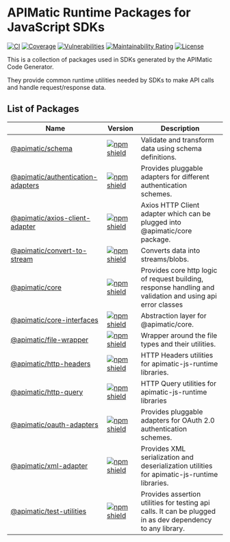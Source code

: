 # APIMatic Runtime Packages for JavaScript SDKs
[![CI][ci-badge]][ci-url]
[![Coverage][test-coverage-badge]][test-coverage-url]
[![Vulnerabilities][vulnerabilities-badge]][vulnerabilities-url]
[![Maintainability Rating][maintainability-badge]][maintainability-url]
[![License][license-badge]][license-url]

This is a collection of packages used in SDKs generated by the APIMatic Code Generator.

They provide common runtime utilities needed by SDKs to make API calls and handle request/response data.

## List of Packages

| Name | Version | Description |
| --- | --- | --- |
| [@apimatic/schema](packages/schema) | [![npm shield](https://img.shields.io/npm/v/@apimatic/schema)](https://www.npmjs.com/package/@apimatic/schema) | Validate and transform data using schema definitions. |
| [@apimatic/authentication-adapters](packages/authentication-adapter) | [![npm shield](https://img.shields.io/npm/v/@apimatic/authentication-adapters)](https://www.npmjs.com/package/@apimatic/authentication-adapters) | Provides pluggable adapters for different authentication schemes. |
| [@apimatic/axios-client-adapter](packages/axios-client-adapter) | [![npm shield](https://img.shields.io/npm/v/@apimatic/axios-client-adapter)](https://www.npmjs.com/package/@apimatic/axios-client-adapter) | Axios HTTP Client adapter which can be plugged into @apimatic/core package. |
| [@apimatic/convert-to-stream](packages/convert-to-stream) | [![npm shield](https://img.shields.io/npm/v/@apimatic/convert-to-stream)](https://www.npmjs.com/package/@apimatic/convert-to-stream) | Converts data into streams/blobs. |
| [@apimatic/core](packages/core) | [![npm shield](https://img.shields.io/npm/v/@apimatic/core)](https://www.npmjs.com/package/@apimatic/core) | Provides core http logic of request building, response handling and validation and using api error classes |
| [@apimatic/core-interfaces](packages/core-interfaces) | [![npm shield](https://img.shields.io/npm/v/@apimatic/core-interfaces)](https://www.npmjs.com/package/@apimatic/core-interfaces) | Abstraction layer for @apimatic/core. |
| [@apimatic/file-wrapper](packages/file-wrapper) | [![npm shield](https://img.shields.io/npm/v/@apimatic/file-wrapper)](https://www.npmjs.com/package/@apimatic/file-wrapper) | Wrapper around the file types and their utilities. |
| [@apimatic/http-headers](packages/http-headers) | [![npm shield](https://img.shields.io/npm/v/@apimatic/http-headers)](https://www.npmjs.com/package/@apimatic/http-headers) | HTTP Headers utilities for apimatic-js-runtime libraries. |
| [@apimatic/http-query](packages/http-query) | [![npm shield](https://img.shields.io/npm/v/@apimatic/http-query)](https://www.npmjs.com/package/@apimatic/http-query) | HTTP Query utilities for apimatic-js-runtime libraries |
| [@apimatic/oauth-adapters](packages/oauth-adapters) | [![npm shield](https://img.shields.io/npm/v/@apimatic/oauth-adapters)](https://www.npmjs.com/package/@apimatic/oauth-adapters) | Provides pluggable adapters for OAuth 2.0 authentication schemes. |
| [@apimatic/xml-adapter](packages/xml-adapter) | [![npm shield](https://img.shields.io/npm/v/@apimatic/xml-adapter)](https://www.npmjs.com/package/@apimatic/xml-adapter) | Provides XML serialization and deserialization utilities for apimatic-js-runtime libraries. |
| [@apimatic/test-utilities](packages/test-utilities) | [![npm shield](https://img.shields.io/npm/v/@apimatic/test-utilities)](https://www.npmjs.com/package/@apimatic/test-utilities) | Provides assertion utilities for testing api calls. It can be plugged in as dev dependency to any library. |

[ci-badge]: https://github.com/apimatic/apimatic-js-runtime/actions/workflows/main.yml/badge.svg
[ci-url]: https://github.com/apimatic/apimatic-js-runtime/actions/workflows/main.yml
[test-coverage-badge]: https://sonarcloud.io/api/project_badges/measure?project=apimatic_apimatic-js-runtime&metric=coverage
[test-coverage-url]: https://sonarcloud.io/summary/new_code?id=apimatic_apimatic-js-runtime
[vulnerabilities-badge]: https://sonarcloud.io/api/project_badges/measure?project=apimatic_apimatic-js-runtime&metric=vulnerabilities
[vulnerabilities-url]: https://sonarcloud.io/summary/new_code?id=apimatic_apimatic-js-runtime
[maintainability-badge]: https://sonarcloud.io/api/project_badges/measure?project=apimatic_apimatic-js-runtime&metric=sqale_rating
[maintainability-url]: https://sonarcloud.io/summary/new_code?id=apimatic_apimatic-js-runtime
[license-badge]: https://img.shields.io/badge/licence-MIT-blue
[license-url]: https://github.com/apimatic/apimatic-js-runtime/blob/master/LICENSE.md
